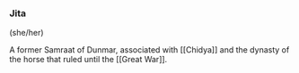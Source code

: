 ### Jita
(she/her)

A former Samraat of Dunmar, associated with [[Chidya]] and the dynasty of the horse that ruled until the [[Great War]]. 